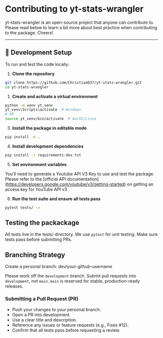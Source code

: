 # Contributing to yt-stats-wrangler

yt-stats-wrangler is an open-source project that anyone can contribute to. Please read below to learn a bit 
more about best practice when contributing to the package. Cheers!

---

## 🧰 Development Setup

To run and test the code locally:

1. **Clone the repository**
```bash
git clone https://github.com/ChristianD37/yt-stats-wrangler.git
cd yt-stats-wrangler
```

1. **Create and activate a virtual environment**
```bash
python -m venv yt_venv
yt_venv\Scripts\activate  # Windows
# OR
source yt_venv/bin/activate  # macOS/Linux
```

3. **Install the package in editable mode**
```bash
pip install -e .
```

4. **Install development dependencies**
```bash
pip install -r requirements-dev.txt
```

5. **Set environment variables**

You'll need to generate a Youtube API V3 Key to use and test the package. Please refer to the [official API documentation] (https://developers.google.com/youtube/v3/getting-started) on getting an access key for YouTube API v3

6. **Run the test suite and ensure all tests pass**

```bash
pytest tests/ -v
```

## Testing the packackage

All tests live in the tests/ directory.
We use `pytest` for unit testing. Make sure tests pass before submitting PRs.

## Branching Strategy

Create a personal branch: dev/your-github-username

Please work off the `development` branch. Submit pull requests into `development`, not `main`. `main` is reserved for stable, production-ready releases.

### Submitting a Pull Request (PR)

+ Push your changes to your personal branch.
+ Open a PR into development.
+ Use a clear title and description.
+ Reference any issues or feature requests (e.g., Fixes #12).
+ Confirm that all tests pass before requesting a review.